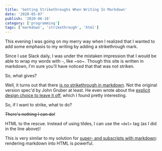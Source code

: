 ```yaml
---
title: 'Getting Strikethroughs When Writing In Markdown'
date: '2020-05-07'
publish: '2020-06-16'
category: ['programming']
tags: ['markdown', 'strikethrough', 'html']
---
```


This evening I was going on my merry way when I realized that I wanted to add some emphasis to my writing by adding a strikethrough mark.

Since I use Slack daily, I was under the mistaken impression that I would be able to wrap my words with `~`, like ~so~. Though this site is written in markdown, I'm sure you'll have noticed that that was not striken.

So, what gives?

Well, it turns out that there [is _no_ strikethrough in markdown](https://daringfireball.net/projects/markdown/syntax). Not the original version spec'd by John Gruber at least. He even wrote about the [explicit design choice to leave it off](https://daringfireball.net/linked/2015/11/05/markdown-strikethrough-slack), which I found pretty interesting.

So, if I want to strike, what to do?

<del>There's nothing I can do!</del>

HTML to the rescue. Instead of using tildes, I can use the `<del>` tag (as I did in the line above)!

This is very similar to my solution for [super- and subscripts with markdown](../../2019-08-09/markdown-superscript-subscript): rendering markdown into HTML is powerful.
